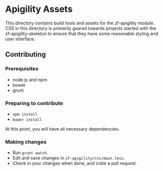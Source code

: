 Apigility Assets
================

This directory contains build tools and assets for the zf-apigility module. CSS
in this directory is primarily geared towards projects started with the
zf-apigility-skeleton to ensure that they have some reasonable styling and user
interface.

Contributing
------------

### Prerequisites

- node.js and npm
- bower
- grunt

### Preparing to contribute

- `npm install`
- `bower install`

At this point, you will have all necessary dependencies. 

### Making changes

- Run `grunt watch`.
- Edit and save changes in `zf-apigility/css/main.less`.
- Check in your changes when done, and crate a pull request.

